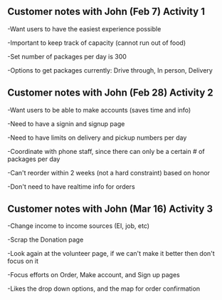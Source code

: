 ## Customer notes with John (Feb 7) Activity 1

-Want users to have the easiest experience possible 

-Important to keep track of capacity (cannot run out of food)

-Set number of packages per day is 300

-Options to get packages currently: Drive through, In person, Delivery 


## Customer notes with John (Feb 28) Activity 2

-Want users to be able to make accounts (saves time and info)

-Need to have a signin and signup page

-Need to have limits on delivery and pickup numbers per day

-Coordinate with phone staff, since there can only be a certain # of packages per day 

-Can't reorder within 2 weeks (not a hard constraint) based on honor

-Don't need to have realtime info for orders


## Customer notes with John (Mar 16) Activity 3

-Change income to income sources (EI, job, etc) 

-Scrap the Donation page 

-Look again at the volunteer page, if we can't make it better then don't focus on it

-Focus efforts on Order, Make account, and Sign up pages 

-Likes the drop down options, and the map for order confirmation 
